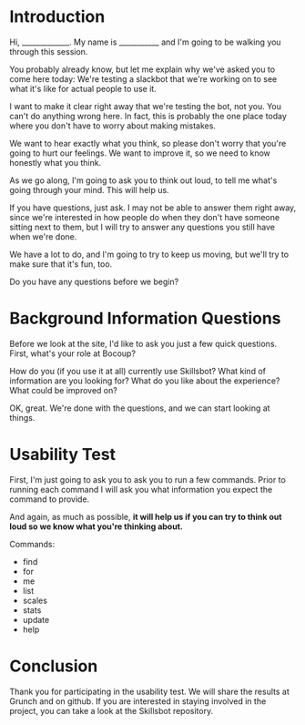 # Introduction
Hi, _____________. My name is ___________  and I'm going to be walking you through this session.

You probably already know, but let me explain why we've asked you to come here today: We're testing a slackbot that we're working on to see what it's like for actual people to use it.

I want to make it clear right away that we're testing the bot, not you. You can't do anything wrong here. In fact, this is probably the one place today where you don't have to worry about making mistakes.

We want to hear exactly what you think, so please don't worry that you're going to hurt our feelings. We want to improve it, so we need to know honestly what you think.

As we go along, I'm going to ask you to think out loud, to tell me what's going through your mind. This will help us.

If you have questions, just ask. I may not be able to answer them right away, since we're interested in how people do when they don't have someone sitting next to them, but I will try to answer any questions you still have when we're done.

We have a lot to do, and I'm going to try to keep us moving, but we'll try to make sure that it's fun, too.

Do you have any questions before we begin?

# Background Information Questions

Before we look at the site, I'd like to ask you just a few quick questions. First, what's your role at Bocoup?

How do you (if you use it at all) currently use Skillsbot? What kind of information are you looking for?
What do you like about the experience? What could be improved on?

OK, great. We're done with the questions, and we can start looking at things.


# Usability Test

First, I'm just going to ask you to ask you to run a few commands. Prior to running each command I will ask you what information you expect the command to provide.

And again, as much as possible, **it will help us if you can try to think out loud so we know what you're thinking about.**

Commands:
- find
- for
- me 
- list 
- scales 
- stats 
- update 
- help 


# Conclusion
Thank you for participating in the usability test. We will share the results at Grunch and on github. If you are interested in staying involved in the project, you can take a look at the Skillsbot repository. 
